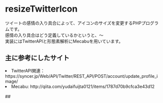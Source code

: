 # resizeTwitterIcon
ツイートの感情の入り具合によって、アイコンのサイズを変更するPHPプログラムです。<br>
感情の入り具合はどう定義しているかというと、〜<br>
実装にはTwitterAPIと形態素解析にMecabuを用いています。<br>

## 主に参考にしたサイト
<li>TwitterAPI関連： <a>https://syncer.jp/Web/API/Twitter/REST_API/POST/account/update_profile_image/</a></li>
<li>Mecabu: <a>http://qiita.com/yudaifuijta0121/items/1787d70b9cfca3e43d12</a></li>

##　

